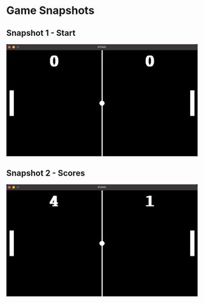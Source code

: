 # Game Snapshots

## Snapshot 1 - Start
![snapshot1](snapshots/snapshot1.png)

## Snapshot 2 - Scores
![snapshot1](snapshots/snapshot2.png)